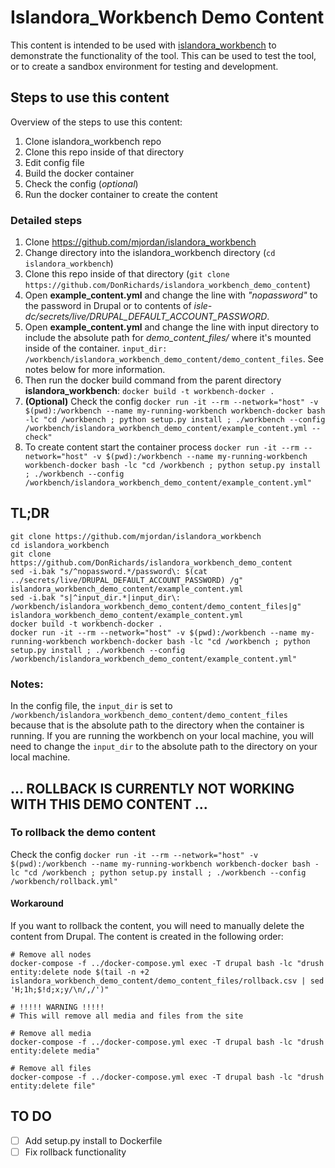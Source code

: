 # Islandora_Workbench Demo Content
This content is intended to be used with [islandora_workbench](https://github.com/mjordan/islandora_workbench) to demonstrate the functionality of the tool.  This can be used to test the tool, or to create a sandbox environment for testing and development.

## Steps to use this content
Overview of the steps to use this content:
1. Clone islandora_workbench repo
1. Clone this repo inside of that directory
1. Edit config file
1. Build the docker container
1. Check the config (_optional_)
1. Run the docker container to create the content

### Detailed steps
1. Clone https://github.com/mjordan/islandora_workbench
1. Change directory into the islandora_workbench directory (`cd islandora_workbench`) 
1. Clone this repo inside of that directory (`git clone https://github.com/DonRichards/islandora_workbench_demo_content`)
1. Open __example_content.yml__ and change the line with _"nopassword"_ to the password in Drupal or to contents of _isle-dc/secrets/live/DRUPAL_DEFAULT_ACCOUNT_PASSWORD_.
1. Open __example_content.yml__ and change the line with input directory to include the absolute path for _demo_content_files/_ where it's mounted inside of the container. `input_dir: /workbench/islandora_workbench_demo_content/demo_content_files`. See notes below for more information.
1. Then run the docker build command from the parent directory __islandora_workbench__: `docker build -t workbench-docker .`
1. __(Optional)__ Check the config `docker run -it --rm --network="host" -v $(pwd):/workbench --name my-running-workbench workbench-docker bash -lc "cd /workbench ; python setup.py install ; ./workbench --config /workbench/islandora_workbench_demo_content/example_content.yml --check"`
1. To create content start the container process `docker run -it --rm --network="host" -v $(pwd):/workbench --name my-running-workbench workbench-docker bash -lc "cd /workbench ; python setup.py install ; ./workbench --config /workbench/islandora_workbench_demo_content/example_content.yml"`

## TL;DR
```shell
git clone https://github.com/mjordan/islandora_workbench
cd islandora_workbench
git clone https://github.com/DonRichards/islandora_workbench_demo_content
sed -i.bak "s/^nopassword.*/password\: $(cat ../secrets/live/DRUPAL_DEFAULT_ACCOUNT_PASSWORD) /g" islandora_workbench_demo_content/example_content.yml
sed -i.bak "s|^input_dir.*|input_dir\: /workbench/islandora_workbench_demo_content/demo_content_files|g" islandora_workbench_demo_content/example_content.yml
docker build -t workbench-docker .
docker run -it --rm --network="host" -v $(pwd):/workbench --name my-running-workbench workbench-docker bash -lc "cd /workbench ; python setup.py install ; ./workbench --config /workbench/islandora_workbench_demo_content/example_content.yml"
```

### Notes:

In the config file, the `input_dir` is set to `/workbench/islandora_workbench_demo_content/demo_content_files` because that is the absolute path to the directory when the container is running.  If you are running the workbench on your local machine, you will need to change the `input_dir` to the absolute path to the directory on your local machine.

## ... ROLLBACK IS CURRENTLY NOT WORKING WITH THIS DEMO CONTENT ...
### To rollback the demo content
 Check the config `docker run -it --rm --network="host" -v $(pwd):/workbench --name my-running-workbench workbench-docker bash -lc "cd /workbench ; python setup.py install ; ./workbench --config /workbench/rollback.yml"`


#### Workaround
If you want to rollback the content, you will need to manually delete the content from Drupal.  The content is created in the following order:

```shell
# Remove all nodes
docker-compose -f ../docker-compose.yml exec -T drupal bash -lc "drush entity:delete node $(tail -n +2 islandora_workbench_demo_content/demo_content_files/rollback.csv | sed 'H;1h;$!d;x;y/\n/,/')"

# !!!!! WARNING !!!!!
# This will remove all media and files from the site

# Remove all media
docker-compose -f ../docker-compose.yml exec -T drupal bash -lc "drush entity:delete media" 

# Remove all files
docker-compose -f ../docker-compose.yml exec -T drupal bash -lc "drush entity:delete file" 

```

## TO DO
- [ ] Add setup.py install to Dockerfile
- [ ] Fix rollback functionality